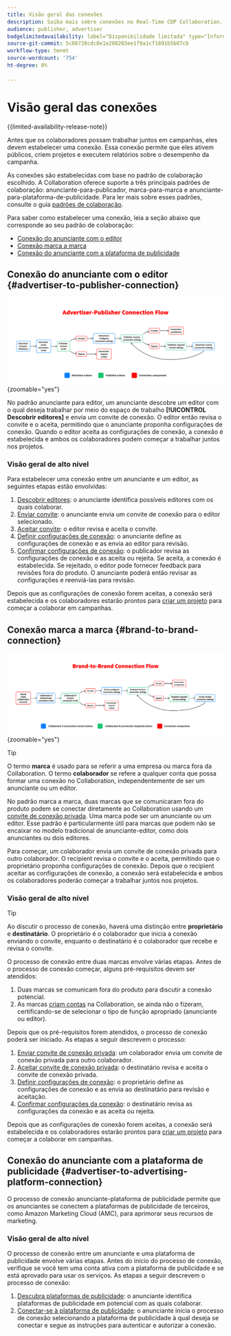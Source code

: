 ```yaml
---
title: Visão geral das conexões
description: Saiba mais sobre conexões no Real-Time CDP Collaboration.
audience: publisher, advertiser
badgelimitedavailability: label="Disponibilidade limitada" type="Informative" url="https://helpx.adobe.com/br/legal/product-descriptions/real-time-customer-data-platform-collaboration.html newtab=true"
source-git-commit: 5c08738cdc8e1e208203ee1f9a1cf1891b5b07cb
workflow-type: tm+mt
source-wordcount: '754'
ht-degree: 0%

---
```


# Visão geral das conexões

{{limited-availability-release-note}}

Antes que os colaboradores possam trabalhar juntos em campanhas, eles devem estabelecer uma conexão. Essa conexão permite que eles ativem públicos, criem projetos e executem relatórios sobre o desempenho da campanha.

As conexões são estabelecidas com base no padrão de colaboração escolhido. A Collaboration oferece suporte a três principais padrões de colaboração: anunciante-para-publicador, marca-para-marca e anunciante-para-plataforma-de-publicidade. Para ler mais sobre esses padrões, consulte o guia [padrões de colaboração](/help/guide/overview/collaboration-patterns.md).

Para saber como estabelecer uma conexão, leia a seção abaixo que corresponde ao seu padrão de colaboração:

- [Conexão do anunciante com o editor](#advertiser-to-publisher-connection)
- [Conexão marca a marca](#brand-to-brand-connection)
- [Conexão do anunciante com a plataforma de publicidade](#advertiser-to-advertising-platform-connection)

## Conexão do anunciante com o editor {#advertiser-to-publisher-connection}

![Diagrama de alto nível do processo de conexão anunciante-publicador.](/help/assets/connect/establish-connection/advertiser-publisher-flow.png){zoomable="yes"}

No padrão anunciante para editor, um anunciante descobre um editor com o qual deseja trabalhar por meio do espaço de trabalho **[!UICONTROL Descobrir editores]** e envia um convite de conexão. O editor então revisa o convite e o aceita, permitindo que o anunciante proponha configurações de conexão. Quando o editor aceita as configurações de conexão, a conexão é estabelecida e ambos os colaboradores podem começar a trabalhar juntos nos projetos.

### Visão geral de alto nível

Para estabelecer uma conexão entre um anunciante e um editor, as seguintes etapas estão envolvidas:

1. [Descobrir editores](./discover-collaborators.md): o anunciante identifica possíveis editores com os quais colaborar.
2. [Enviar convite](./establishing-connections.md#send-invite): o anunciante envia um convite de conexão para o editor selecionado.
3. [Aceitar convite](./establishing-connections.md#accept-invite): o editor revisa e aceita o convite.
4. [Definir configurações de conexão](./establishing-connections.md#configure-connection-settings): o anunciante define as configurações de conexão e as envia ao editor para revisão.
5. [Confirmar configurações de conexão](./establishing-connections.md#review-connection-settings): o publicador revisa as configurações de conexão e as aceita ou rejeita. Se aceita, a conexão é estabelecida. Se rejeitado, o editor pode fornecer feedback para revisões fora do produto. O anunciante poderá então revisar as configurações e reenviá-las para revisão.

Depois que as configurações de conexão forem aceitas, a conexão será estabelecida e os colaboradores estarão prontos para [criar um projeto](/help/guide/collaborate/manage-projects.md#create-project) para começar a colaborar em campanhas.

## Conexão marca a marca {#brand-to-brand-connection}

![Diagrama de alto nível do processo de conexão marca a marca.](/help/assets/connect/establish-connection/brand-to-brand-flow.png){zoomable="yes"}

>[!TIP]
>
>O termo **marca** é usado para se referir a uma empresa ou marca fora da Collaboration. O termo **colaborador** se refere a qualquer conta que possa formar uma conexão no Collaboration, independentemente de ser um anunciante ou um editor.

No padrão marca a marca, duas marcas que se comunicaram fora do produto podem se conectar diretamente ao Collaboration usando um [convite de conexão privada](#private-connection-invite). Uma marca pode ser um anunciante ou um editor. Esse padrão é particularmente útil para marcas que podem não se encaixar no modelo tradicional de anunciante-editor, como dois anunciantes ou dois editores.

Para começar, um colaborador envia um convite de conexão privada para outro colaborador. O recipient revisa o convite e o aceita, permitindo que o proprietário proponha configurações de conexão. Depois que o recipient aceitar as configurações de conexão, a conexão será estabelecida e ambos os colaboradores poderão começar a trabalhar juntos nos projetos.

### Visão geral de alto nível

>[!TIP]
>
>Ao discutir o processo de conexão, haverá uma distinção entre **proprietário** e **destinatário**. O proprietário é o colaborador que inicia a conexão enviando o convite, enquanto o destinatário é o colaborador que recebe e revisa o convite.

O processo de conexão entre duas marcas envolve várias etapas. Antes de o processo de conexão começar, alguns pré-requisitos devem ser atendidos:

1. Duas marcas se comunicam fora do produto para discutir a conexão potencial.
1. As marcas [criam contas](/help/guide/setup/onboard-account.md) na Collaboration, se ainda não o fizeram, certificando-se de selecionar o tipo de função apropriado (anunciante ou editor).

Depois que os pré-requisitos forem atendidos, o processo de conexão poderá ser iniciado. As etapas a seguir descrevem o processo:

1. [Enviar convite de conexão privada](./establishing-connections.md#private-connection-invite): um colaborador envia um convite de conexão privada para outro colaborador.
2. [Aceitar convite de conexão privada](./establishing-connections.md#accept-invite): o destinatário revisa e aceita o convite de conexão privada.
3. [Definir configurações de conexão](./establishing-connections.md#configure-connection-settings): o proprietário define as configurações de conexão e as envia ao destinatário para revisão e aceitação.
4. [Confirmar configurações da conexão](./establishing-connections.md#review-connection-settings): o destinatário revisa as configurações da conexão e as aceita ou rejeita.

Depois que as configurações de conexão forem aceitas, a conexão será estabelecida e os colaboradores estarão prontos para [criar um projeto](/help/guide/collaborate/manage-projects.md#create-project) para começar a colaborar em campanhas.

## Conexão do anunciante com a plataforma de publicidade {#advertiser-to-advertising-platform-connection}

O processo de conexão anunciante-plataforma de publicidade permite que os anunciantes se conectem a plataformas de publicidade de terceiros, como Amazon Marketing Cloud (AMC), para aprimorar seus recursos de marketing.

### Visão geral de alto nível

O processo de conexão entre um anunciante e uma plataforma de publicidade envolve várias etapas. Antes do início do processo de conexão, verifique se você tem uma conta ativa com a plataforma de publicidade e se está aprovado para usar os serviços. As etapas a seguir descrevem o processo de conexão:

1. [Descubra plataformas de publicidade](./discover-collaborators.md): o anunciante identifica plataformas de publicidade em potencial com as quais colaborar.
2. [Conectar-se à plataforma de publicidade](./advertising-platforms/overview.md#advertising-platforms-overview): o anunciante inicia o processo de conexão selecionando a plataforma de publicidade à qual deseja se conectar e segue as instruções para autenticar e autorizar a conexão.
